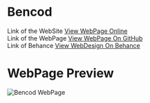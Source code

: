 # Bencod
Link of the WebSite [View WebPage Online](http://www.bencod.pe.hu)<br>
Link of the WebPage [View WebPage On GitHub](https://becod.github.io/Bencod)<br>
Link of Behance [View WebDesign On Behance](https://www.behance.net/gallery/49342251/BENCOD-Website)
<br>
# WebPage Preview
![Bencod WebPage](https://becod.github.io/Benvalencia/src/img/screencapture-file-C-GitHub-Bencod-New-index-html-1505417241520.png)
